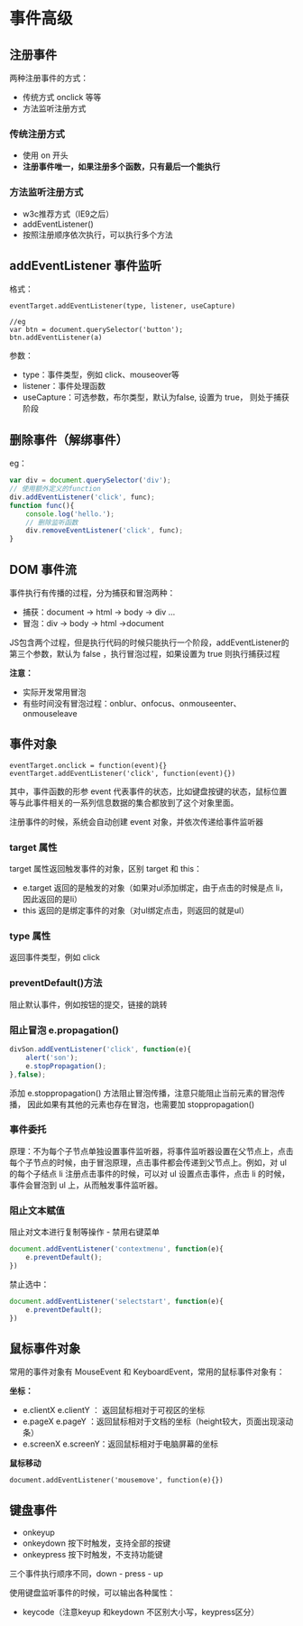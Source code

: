 # 事件高级

## 注册事件

两种注册事件的方式：

- 传统方式 onclick 等等
- 方法监听注册方式

### 传统注册方式

- 使用 on 开头
- **注册事件唯一，如果注册多个函数，只有最后一个能执行**

### 方法监听注册方式

- w3c推荐方式（IE9之后）
- addEventListener()
- 按照注册顺序依次执行，可以执行多个方法

## addEventListener 事件监听

格式：

```
eventTarget.addEventListener(type, listener, useCapture)

//eg
var btn = document.querySelector('button');
btn.addEventListener(a)
```

参数：

- type：事件类型，例如 click、mouseover等
- listener：事件处理函数
- useCapture：可选参数，布尔类型，默认为false, 设置为 true， 则处于捕获阶段

## 删除事件（解绑事件）

eg：

```javascript
var div = document.querySelector('div');
// 使用额外定义的function
div.addEventListener('click', func);
function func(){
    console.log('hello.');
    // 删除监听函数
    div.removeEventListener('click', func);
}
```



## DOM 事件流

事件执行有传播的过程，分为捕获和冒泡两种：

- 捕获：document -> html -> body -> div ...
- 冒泡：div -> body -> html ->document 

JS包含两个过程，但是执行代码的时候只能执行一个阶段，addEventListener的第三个参数，默认为 false ，执行冒泡过程，如果设置为 true 则执行捕获过程

**注意：**

- 实际开发常用冒泡
- 有些时间没有冒泡过程：onblur、onfocus、onmouseenter、onmouseleave



## 事件对象

```
eventTarget.onclick = function(event){}
eventTarget.addEventListener('click', function(event){})
```

其中，事件函数的形参 event 代表事件的状态，比如键盘按键的状态，鼠标位置等与此事件相关的一系列信息数据的集合都放到了这个对象里面。

注册事件的时候，系统会自动创建 event 对象，并依次传递给事件监听器

### target 属性

target 属性返回触发事件的对象，区别 target 和 this：

- e.target 返回的是触发的对象（如果对ul添加绑定，由于点击的时候是点 li，因此返回的是li）
- this 返回的是绑定事件的对象（对ul绑定点击，则返回的就是ul）

### type 属性

返回事件类型，例如 click

### preventDefault()方法

阻止默认事件，例如按钮的提交，链接的跳转

### 阻止冒泡 e.propagation()

```js
divSon.addEventListener('click', function(e){
    alert('son');
    e.stopPropagation();
},false);
```

添加 e.stoppropagation() 方法阻止冒泡传播，注意只能阻止当前元素的冒泡传播， 因此如果有其他的元素也存在冒泡，也需要加 stoppropagation()

### 事件委托

原理：不为每个子节点单独设置事件监听器，将事件监听器设置在父节点上，点击每个子节点的时候，由于冒泡原理，点击事件都会传递到父节点上。例如，对 ul 的每个子结点 li 注册点击事件的时候，可以对 ul 设置点击事件，点击 li 的时候，事件会冒泡到 ul 上，从而触发事件监听器。

### 阻止文本赋值

阻止对文本进行复制等操作 - 禁用右键菜单

```js
document.addEventListener('contextmenu', function(e){
    e.preventDefault();
})
```

禁止选中：

```js
document.addEventListener('selectstart', function(e){
    e.preventDefault();
})
```



## 鼠标事件对象

常用的事件对象有 MouseEvent 和 KeyboardEvent，常用的鼠标事件对象有：

**坐标：**

- e.clientX  e.clientY  ： 返回鼠标相对于可视区的坐标
- e.pageX  e.pageY ：返回鼠标相对于文档的坐标（height较大，页面出现滚动条）
- e.screenX  e.screenY：返回鼠标相对于电脑屏幕的坐标

**鼠标移动**

```
document.addEventListener('mousemove', function(e){})
```



## 键盘事件

- onkeyup
- onkeydown 按下时触发，支持全部的按键 
- onkeypress  按下时触发，不支持功能键

三个事件执行顺序不同，down - press - up

使用键盘监听事件的时候，可以输出各种属性：

- keycode（注意keyup 和keydown 不区别大小写，keypress区分）






